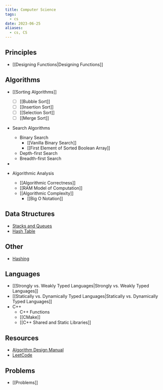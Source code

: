 ```yaml
---
title: Computer Science
tags:
  - cs
date: 2023-06-25
aliases:
  - cs, CS
---
```

## Principles
- [[Designing Functions|Designing Functions]]

## Algorithms
- [[Sorting Algorithms]]
	- [ ] [[Bubble Sort]]
	- [ ] [[Insertion Sort]]
	- [ ] [[Selection Sort]]
	- [ ] [[Merge Sort]]
- Search Algorithms
	- Binary Search
		- [[Vanilla Binary Search]]
		- [[First Element of Sorted Boolean Array]]
	- Depth-first Search
	- Breadth-first Search
- 
  
- Algorithmic Analysis
	- [[Algorithmic Correctness]]
	- [[RAM Model of Computation]]
	- [[Algorithmic Complexity]]
		- [[Big O Notation]]

## Data Structures
- [Stacks and Queues](Stacks%20and%20Queues.md)
- [Hash Table](Hashing.md#Hash%20Table|Hash%20Table)

## Other
- [Hashing](Hashing.md)

## Languages
- [[Strongly vs. Weakly Typed Languages|Strongly vs. Weakly Typed Languages]]
- [[Statically vs. Dynamically Typed Languages|Statically vs. Dynamically Typed Languages]]
- C++
	- C++ Functions
	- [[CMake]]
	- [[C++ Shared and Static Libraries]]

## Resources
- [Algorithm Design Manual](file:///Users/kai/books/The%20Algorithm%20Design%20Manual-Springer%20(2020)%20-%20Steven%20S.%20Skiena.pdf)
- [LeetCode](https://leetcode.com)

## Problems
- [[Problems]]